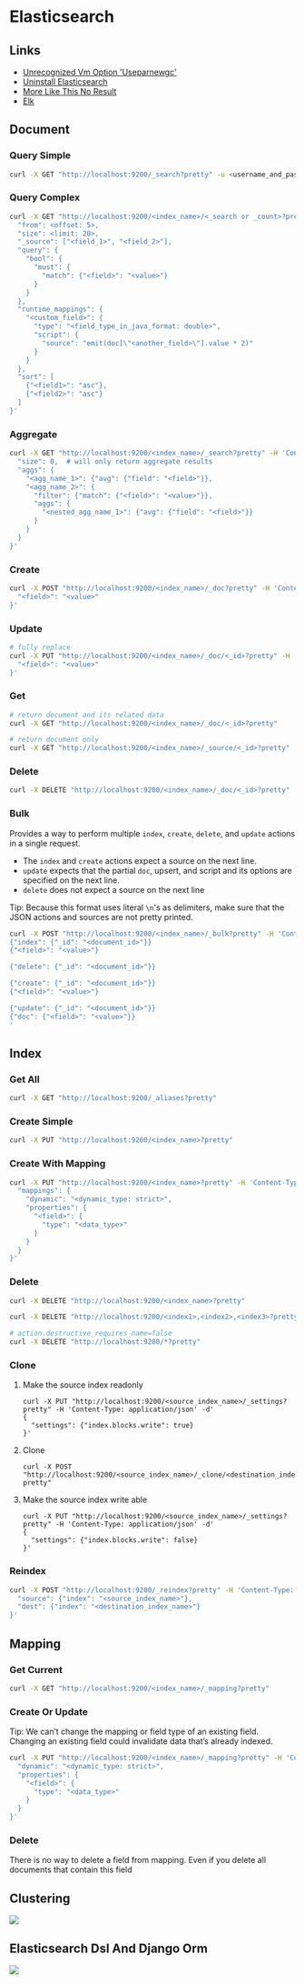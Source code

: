# Elasticsearch

## Links

- [Unrecognized Vm Option &#39;Useparnewgc&#39;](https://stackoverflow.com/questions/49623648/logstash-with-java10-get-error-unrecognized-vm-option-useparnewgc#answer-50307073)
- [Uninstall Elasticsearch](https://serverfault.com/questions/699977/ubuntu-uninstall-elasticsearch/749019#answer-749019)
- [More Like This No Result](https://stackoverflow.com/questions/40236844/elasticsearch-more-like-this-no-result#answer-40237868)
- [Elk](https://github.com/deviantony/docker-elk)

## Document

### Query Simple

```bash
curl -X GET "http://localhost:9200/_search?pretty" -u <username_and_password: elastic:pass123>
```

### Query Complex

```bash
curl -X GET "http://localhost:9200/<index_name>/<_search or _count>?pretty" -H 'Content-Type: application/json' -d '{
  "from": <offset: 5>,
  "size": <limit: 20>,
  "_source": ["<field_1>", "<field_2>"],
  "query": {
    "bool": {
      "must": {
        "match": {"<field>": "<value>"}
      }
    }
  },
  "runtime_mappings": {
    "<custom_field>": {
      "type": "<field_type_in_java_format: double>",
      "script": {
        "source": "emit(doc[\"<another_field>\"].value * 2)"
      }
    }
  },
  "sort": [
    {"<field1>": "asc"},
    {"<field2>": "asc"}      
  ]
}'
```

### Aggregate

```bash
curl -X GET "http://localhost:9200/<index_name>/_search?pretty" -H 'Content-Type: application/json' -d '{
  "size": 0,  # will only return aggregate results
  "aggs": {
    "<agg_name_1>": {"avg": {"field": "<field>"}},
    "<agg_name_2>": {
      "filter": {"match": {"<field>": "<value>"}},
      "aggs": {
        "<nested_agg_name_1>": {"avg": {"field": "<field>"}}
      }
    }
  }
}'
```

### Create

```bash
curl -X POST "http://localhost:9200/<index_name>/_doc?pretty" -H 'Content-Type: application/json' -d '{
  "<field>": "<value>"
}'
```

### Update

```bash
# fully replace
curl -X PUT "http://localhost:9200/<index_name>/_doc/<_id>?pretty" -H 'Content-Type: application/json' -d '{
  "<field>": "<value>"
}'
```

### Get

```bash
# return document and its related data
curl -X GET "http://localhost:9200/<index_name>/_doc/<_id>?pretty"
```

```bash
# return document only
curl -X GET "http://localhost:9200/<index_name>/_source/<_id>?pretty"
```

### Delete

```bash
curl -X DELETE "http://localhost:9200/<index_name>/_doc/<_id>?pretty"
```

### Bulk

Provides a way to perform multiple `index`, `create`, `delete`, and `update` actions in a single request.

- The `index` and `create` actions expect a source on the next line.
- `update` expects that the partial `doc`, upsert, and script and its options are specified on the next line.
- `delete` does not expect a source on the next line

Tip: Because this format uses literal `\n`'s as delimiters, make sure that the JSON actions and sources are not pretty printed.

```bash
curl -X POST "http://localhost:9200/<index_name>/_bulk?pretty" -H 'Content-Type: application/json' -d '
{"index": {"_id": "<document_id>"}}
{"<field>": "<value>"}

{"delete": {"_id": "<document_id>"}}

{"create": {"_id": "<document_id>"}}
{"<field>": "<value>"}

{"update": {"_id": "<document_id>"}}
{"doc": {"<field>": "<value>"}}
'
```

## Index

### Get All

```bash
curl -X GET "http://localhost:9200/_aliases?pretty"
```

### Create Simple

```bash
curl -X PUT "http://localhost:9200/<index_name>?pretty"
```

### Create With Mapping

```bash
curl -X PUT "http://localhost:9200/<index_name>?pretty" -H 'Content-Type: application/json' -d '{
  "mappings": {
    "dynamic": "<dynamic_type: strict>",
    "properties": {
      "<field>": {
        "type": "<data_type>"
      }
    }
  }
}'
```

### Delete

```bash
curl -X DELETE "http://localhost:9200/<index_name>?pretty"
```

```bash
curl -X DELETE "http://localhost:9200/<index1>,<index2>,<index3>?pretty"
```

```bash
# action.destructive_requires_name=false
curl -X DELETE "http://localhost:9200/*?pretty"
```

### Clone

1. Make the source index readonly

   ```
   curl -X PUT "http://localhost:9200/<source_index_name>/_settings?pretty" -H 'Content-Type: application/json' -d'
   {
     "settings": {"index.blocks.write": true}
   }'
   ```

2. Clone

   ```
   curl -X POST "http://localhost:9200/<source_index_name>/_clone/<destination_index_name>?pretty"
   ```

3. Make the source index write able

   ```
   curl -X PUT "http://localhost:9200/<source_index_name>/_settings?pretty" -H 'Content-Type: application/json' -d'
   {
     "settings": {"index.blocks.write": false}
   }'
   ```

### Reindex

```bash
curl -X POST "http://localhost:9200/_reindex?pretty" -H 'Content-Type: application/json' -d'{
  "source": {"index": "<source_index_name>"},
  "dest": {"index": "<destination_index_name>"}
}'
```

## Mapping

### Get Current

```bash
curl -X GET "http://localhost:9200/<index_name>/_mapping?pretty"
```

### Create Or Update

Tip: We can’t change the mapping or field type of an existing field. Changing an existing field could invalidate data that’s already indexed.

```bash
curl -X PUT "http://localhost:9200/<index_name>/_mapping?pretty" -H 'Content-Type: application/json' -d '{
  "dynamic": "<dynamic_type: strict>",
  "properties": {
    "<field>": {
      "type": "<data_type>"
    }
  }
}'
```

### Delete

There is no way to delete a field from mapping. Even if you delete all documents that contain this field

## Clustering

![](_static/images/elasticsearch/elasticsearch_cluster.jpg)

## Elasticsearch Dsl And Django Orm

![](_static/images/elasticsearch/django_orm_map_to_elasticsearch_dsl.jpg)